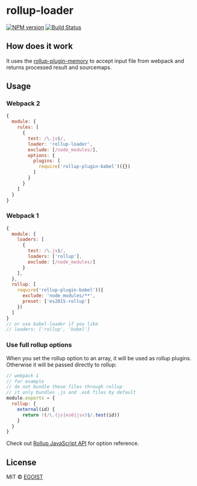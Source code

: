 # rollup-loader

[![NPM version](https://img.shields.io/npm/v/rollup-loader.svg?style=flat)](https://npmjs.com/package/rollup-loader) [![Build Status](https://img.shields.io/circleci/project/egoist/rollup-loader/master.svg?style=flat)](https://circleci.com/gh/egoist/rollup-loader)

## How does it work

It uses the [rollup-plugin-memory](https://github.com/TrySound/rollup-plugin-memory) to accept input file from webpack and returns processed result and sourcemaps.

## Usage

### Webpack 2

```javascript
{
  module: {
    rules: [
      {
        test: /\.js$/,
        loader: 'rollup-loader',
        exclude: [/node_modules/],
        options: {
          plugins: [
            require('rollup-plugin-babel')({})
          ]
        }
      }
    ]
  }
}
```

### Webpack 1

```javascript
{
  module: {
    loaders: [
      {
        test: /\.js$/,
        loaders: ['rollup'],
        exclude: [/node_modules/]
      }
    ],
  },
  rollup: [
    require('rollup-plugin-babel')({
      exclude: 'node_modules/**',
      preset: ['es2015-rollup']
    })
  ]
}
// or use babel-loader if you like
// loaders: ['rollup', 'babel']
```

### Use full rollup options

When you set the rollup option to an array, it will be used as rollup plugins. Otherwise it will be passed directly to rollup:

```js
// webpack 1
// for example
// do not bundle these files through rollup
// it only bundles .js and .es6 files by default
module.exports = {
  rollup: {
    external(id) {
      return !(/\.(js|es6|jsx)$/.test(id))
    }
  }
}
```

Check out [Rollup JavaScript API](https://github.com/rollup/rollup/wiki/JavaScript-API) for option reference.

## License

MIT &copy; [EGOIST](https://github.com/egoist)
